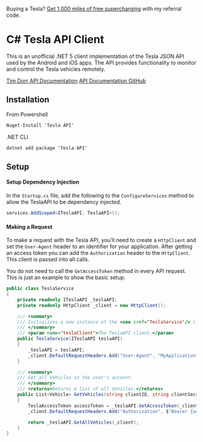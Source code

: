 
Buying a Tesla? [Get 1,000 miles of free supercharging](https://ts.la/alex19632) with my referral code.

# C# Tesla API Client

This is an unofficial .NET 5 client implementation of the Tesla JSON API used by the Android and iOS apps. The API provides functionality to monitor and control the Tesla vehicles remotely.

[Tim Dorr API Documentation](https://tesla-api.timdorr.com/)
[API Documentation GitHub](https://github.com/timdorr/tesla-api)

Installation
----------------------------

From Powershell
```c#
Nuget-Install 'Tesla-API'
```

.NET CLI
```c#
dotnet add package 'Tesla-API'
```

Setup
----------------------------

#### Setup Dependency Injection
In the `Startup.cs` file, add the following to the `ConfigureServices` method to allow the TeslaAPI to be dependency injected.
```c#
services.AddScoped<ITeslaAPI, TeslaAPI>();
```

#### Making a Request
To make a request with the Tesla API, you'll need to create a `HttpClient` and set the `User-Agent` header to an identifier for your application. After getting an access token you can add the `Authorization` header to the `HttpClient`. This client is passed into all calls.

You do not need to call the `GetAccessToken` method in every API request. This is just an example to show the basic setup.

```c#
public class TeslaService
{
	private readonly ITeslaAPI _teslaAPI;
	private readonly HttpClient _client = new HttpClient();

	/// <summary>
	/// Initializes a new instance of the <see cref="TeslaService"/> class.
	/// </summary>
	/// <param name="teslaClient">The TeslaAPI client.</param>
	public TeslaService(ITeslaAPI teslaAPI)
	{
	    _teslaAPI = teslaAPI;
	    _client.DefaultRequestHeaders.Add("User-Agent", "MyApplication");
	}

	/// <summary>
	/// Get all Vehicles in the user's account.
	/// </summary>
	/// <returns>Returns a list of all Vehicles.</returns>
	public List<Vehicle> GetVehicles(string clientID, string clientSecret, string email, string password)
	{
	    TeslaAccessToken accessToken = _teslaAPI.GetAccessToken(_client, clientID, clientSecret, email, password);
	    _client.DefaultRequestHeaders.Add("Authorization", $"Bearer {accessToken.AccessToken}");

	    return _teslaAPI.GetAllVehicles(_client);
	}
}
```